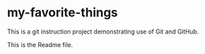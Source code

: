 # my-favorite-things
This is a git instruction project demonstrating use of Git and GitHub.

This is the Readme file.
